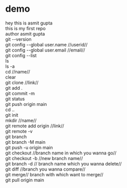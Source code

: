 # demo
hey this is asmit gupta <br> this is my first repo<br>
author asmit gupta<br>
git --version<br>
git config --global user.name //userid//<br>
git config --global user.email //email//<br>
git config --list<br>
ls<br>
ls -a <br>
cd //name//<br>
clear<br>
git clone //link//<br>
git add .<br>
git commit -m<br>
git status<br>
git push origin main<br>
cd ..<br>
git init<br>
mkdir //name//<br>
git remote add origin //link// <br>
git remote -v<br>
git branch<br>
git branch -M main<br>
git push -u origin main<br>
git checkout //branch name in which you wanna go//<br>
git checkout -b //new branch name//<br>
git branch -d // branch name which you wanna delete//<br>
git diff //branch you wanna compare//<br>
git merge// branch with which want to merge//<br>
git pull origin main<br>
